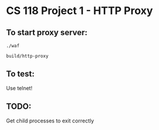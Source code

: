 CS 118 Project 1 - HTTP Proxy
=============================

## To start proxy server:

```
./waf

build/http-proxy
```

## To test:

Use telnet!

## TODO:

Get child processes to exit correctly
